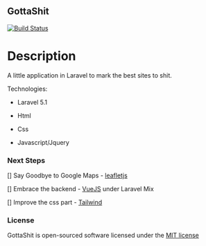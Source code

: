## GottaShit

[![Build Status](https://travis-ci.org/mmanzano/gotta-shit.svg?branch=master)](https://travis-ci.org/mmanzano/gotta-shit)

# Description

A little application in Laravel to mark the best sites to shit.

Technologies:

- Laravel 5.1

- Html

- Css

- Javascript/Jquery

### Next Steps

[] Say Goodbye to Google Maps - [leafletjs](https://leafletjs.com)

[] Embrace the backend - [VueJS](https://vuejs.org) under Laravel Mix

[] Improve the css part - [Tailwind](https://tailwindcss.com)

### License

GottaShit is open-sourced software licensed under the [MIT license](http://opensource.org/licenses/MIT)
